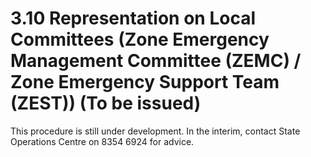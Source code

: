 # 3.10 Representation on Local Committees (Zone Emergency Management Committee (ZEMC) / Zone Emergency Support Team (ZEST)) (To be issued)

This procedure is still under development. In the interim, contact State Operations Centre on 8354 6924 for advice.